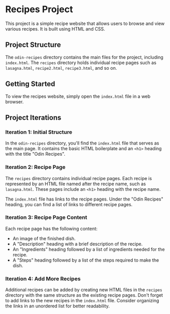 # Recipes Project

This project is a simple recipe website that allows users to browse and view various recipes. It is built using HTML and CSS.

## Project Structure

The `odin-recipes` directory contains the main files for the project, including `index.html`. The `recipes` directory holds individual recipe pages such as `lasagna.html`, `recipe2.html`, `recipe3.html`, and so on.

## Getting Started

To view the recipes website, simply open the `index.html` file in a web browser.

## Project Iterations

### Iteration 1: Initial Structure

In the `odin-recipes` directory, you'll find the `index.html` file that serves as the main page. It contains the basic HTML boilerplate and an `<h1>` heading with the title "Odin Recipes".

### Iteration 2: Recipe Page

The `recipes` directory contains individual recipe pages. Each recipe is represented by an HTML file named after the recipe name, such as `lasagna.html`. These pages include an `<h1>` heading with the recipe name.

The `index.html` file has links to the recipe pages. Under the "Odin Recipes" heading, you can find a list of links to different recipe pages.

### Iteration 3: Recipe Page Content

Each recipe page has the following content:

- An image of the finished dish.
- A "Description" heading with a brief description of the recipe.
- An "Ingredients" heading followed by a list of ingredients needed for the recipe.
- A "Steps" heading followed by a list of the steps required to make the dish.

### Iteration 4: Add More Recipes

Additional recipes can be added by creating new HTML files in the `recipes` directory with the same structure as the existing recipe pages. Don't forget to add links to the new recipes in the `index.html` file. Consider organizing the links in an unordered list for better readability.
